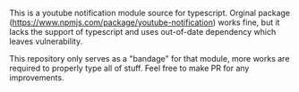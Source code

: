 This is a youtube notification module source for typescript. Orginal package (https://www.npmjs.com/package/youtube-notification) works fine, but it lacks the support of typescript and uses out-of-date dependency which leaves vulnerability.

This repository only serves as a "bandage" for that module, more works are required to properly type all of stuff. Feel free to make PR for any improvements.